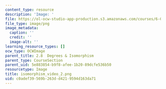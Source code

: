 ```yaml
---
content_type: resource
description: 'Image: '
file: https://ol-ocw-studio-app-production.s3.amazonaws.com/courses/6-042j-mathematics-for-computer-science-spring-2015/c0adef39569b263dd4219594d163da71_isomorphism_video_2.png
file_type: image/png
image_metadata:
  caption: ''
  credit: ''
  image-alt: ''
learning_resource_types: []
ocw_type: OCWImage
parent_title: 2.8  Degrees & Isomorphism
parent_type: CourseSection
parent_uid: 5e883854-b9f8-afee-1b20-89dcfe536b50
resourcetype: Image
title: isomorphism_video_2.png
uid: c0adef39-569b-263d-d421-9594d163da71
---
```

